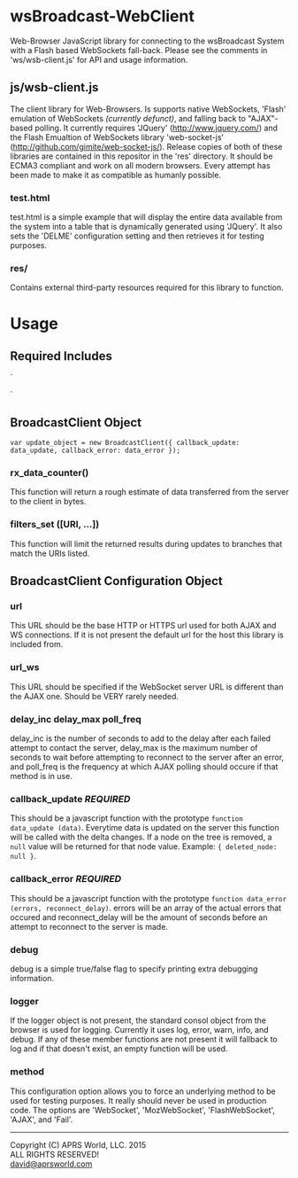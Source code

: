 # wsBroadcast-WebClient

Web-Browser JavaScript library for connecting to the wsBroadcast System with a Flash based WebSockets fall-back.  Please see the comments in 'ws/wsb-client.js' for API and usage information.

## js/wsb-client.js

The client library for Web-Browsers.  Is supports native WebSockets, 'Flash' emulation of WebSockets *(currently defunct)*, and falling back to "AJAX"-based polling.  It currently requires 'JQuery' (http://www.jquery.com/) and the Flash Emualtion of WebSockets library 'web-socket-js' (http://github.com/gimite/web-socket-js/).  Release copies of both of these libraries are contained in this repositor in the 'res' directory.  It should be ECMA3 compliant and work on all modern browsers.  Every attempt has been made to make it as compatible as humanly possible.

### test.html

test.html is a simple example that will display the entire data available from the system into a table that is dynamically generated using 'JQuery'.  It also sets the 'DELME' configuration setting and then retrieves it for testing purposes.

### res/

Contains external third-party resources required for this library to function.

# Usage

## Required Includes

`<script src="/wsBroadcast-WebClient/res/jquery-2.1.4.min.js"></script>
<script src="/wsBroadcast-WebClient/res/pako.min.js"></script>
<script src="/wsBroadcast-WebClient/res/swfobject-2.2.min.js"></script> <!-- SWFObject [Flash fallback for web_socket_js] -->
<script src="/wsBroadcast-WebClient/res/web-socket-js/web_socket.js"></script> <!-- git.com/gimite/web-socket-js WebSockets Compatibility Fall-Back library -->
<!-- Global Settings for web-socket-js library -->
<script>WEB_SOCKET_SWF_LOCATION = "/wsBroadcast-WebClient/res/web-socket-js/WebSocketMain.swf";</script>
<script src="/wsBroadcast-WebClient/js/wsb-client.js"></script> <!-- WebSockets Broadcast Client -->`

## BroadcastClient Object

`var update_object = new BroadcastClient({
			callback_update: data_update,
			callback_error: data_error
		});`

### rx_data_counter()

This function will return a rough estimate of data transferred from the server to the client in bytes.

### filters_set ([URI, ...])

This function will limit the returned results during updates to branches that match the URIs listed.

## BroadcastClient Configuration Object

### url

This URL should be the base HTTP or HTTPS url used for both AJAX and WS connections.  If it is not present the default url for the host this library is included from.

### url_ws

This URL should be specified if the WebSocket server URL is different than the AJAX one.  Should be VERY rarely needed.

### delay_inc delay_max poll_freq

delay_inc is the number of seconds to add to the delay after each failed attempt to contact the server, delay_max is the maximum number of seconds to wait before attempting to reconnect to the server after an error, and poll_freq is the frequency at which AJAX polling should occure if that method is in use.


### callback_update *REQUIRED*

This should be a javascript function with the prototype `function data_update (data)`.  Everytime data is updated on the server this function will be called with the delta changes.  If a node on the tree is removed, a `null` value will be returned for that node value.  Example: `{ deleted_node:  null }`.

### callback_error *REQUIRED*

This should be a javascript function with the prototype `function data_error (errors, reconnect_delay)`.  errors will be an array of the actual errors that occured and reconnect_delay will be the amount of seconds before an attempt to reconnect to the server is made.

### debug

debug is a simple true/false flag to specify printing extra debugging information.

### logger

If the logger object is not present, the standard consol object from the browser is used for logging.  Currently it uses log, error, warn, info, and debug.  If any of these member functions are not present it will fallback to log and if that doesn't exist, an empty function will be used.

### method

This configuration option allows you to force an underlying method to be used for testing purposes.  It really should never be used in production code.  The options are 'WebSocket', 'MozWebSocket', 'FlashWebSocket', 'AJAX', and 'Fail'.

---
Copyright (C) APRS World, LLC. 2015  
ALL RIGHTS RESERVED!  
david@aprsworld.com
